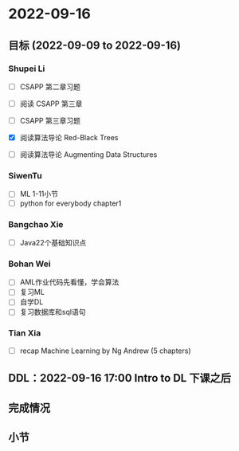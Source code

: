# 2022-09-16
## 目标 (2022-09-09 to 2022-09-16)
### Shupei Li
- [ ] CSAPP 第二章习题
- [ ] 阅读 CSAPP 第三章
- [ ] CSAPP 第三章习题
- [x] 阅读算法导论 Red-Black Trees
- [ ] 阅读算法导论 Augmenting Data Structures


### SiwenTu
- [ ] ML 1-11小节
- [ ] python for everybody chapter1

### Bangchao Xie
- [ ] Java22个基础知识点

### Bohan Wei
- [ ] AML作业代码先看懂，学会算法 
- [ ] 复习ML
- [ ] 自学DL 
- [ ] 复习数据库和sql语句

### Tian Xia
- [ ] recap Machine Learning by Ng Andrew (5 chapters)

## DDL：2022-09-16 17:00 Intro to DL 下课之后

## 完成情况

## 小节

